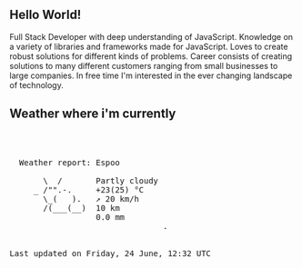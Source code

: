 ## Hello World!

Full Stack Developer with deep understanding of JavaScript. Knowledge on a variety of libraries and frameworks made for JavaScript. Loves to create robust solutions for different kinds of problems. Career consists of creating solutions to many different customers ranging from small businesses to large companies. In free time I'm interested in the ever changing landscape of technology. 

## Weather where i'm currently  
<pre>


 
  Weather report: Espoo  
    
       \  /       Partly cloudy  
     _ /"".-.     +23(25) °C  
       \_(   ).   ↗ 20 km/h  
       /(___(__)  10 km  
                  0.0 mm  
                                .


Last updated on Friday, 24 June, 12:32 UTC
</pre>
